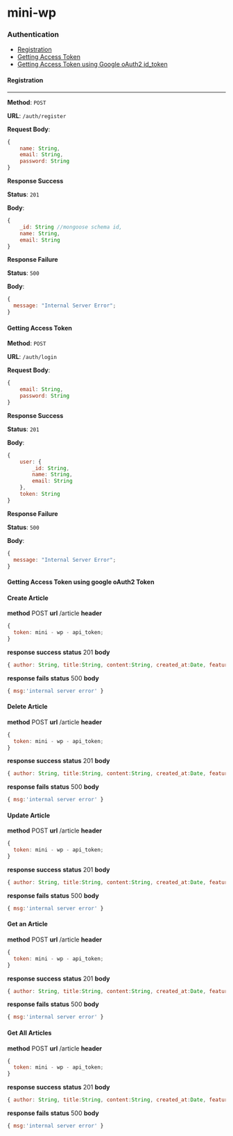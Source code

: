 # mini-wp

### Authentication

- [Registration](#registration)
- [Getting Access Token](#getting-access-token)
- [Getting Access Token using Google oAuth2 id_token ](#getting-access-token-using-google)

#### Registration

<hr>

**Method**: `POST`

**URL**: `/auth/register`

**Request Body**:

```javascript
{
    name: String,
    email: String,
    password: String
}
```

**Response Success**

**Status**: `201`

**Body**:

```javascript
{
    _id: String //mongoose schema id,
    name: String,
    email: String
}
```

**Response Failure**

**Status**: `500`

**Body**:

```javascript
{
  message: "Internal Server Error";
}
```

#### Getting Access Token

**Method**: `POST`

**URL**: `/auth/login`

**Request Body**:

```javascript
{
    email: String,
    password: String
}
```

**Response Success**

**Status**: `201`

**Body**:

```javascript
{
    user: {
        _id: String,
        name: String,
        email: String   
    },
    token: String
}
```

**Response Failure**

**Status**: `500`

**Body**:

```javascript
{
  message: "Internal Server Error";
}
```

#### Getting Access Token using google oAuth2 Token

#### Create Article

**method** POST
**url** /article
**header**

```javascript
{
  token: mini - wp - api_token;
}
```

**response success** 
**status** 201
**body** 

```javascript
{ author: String, title:String, content:String, created_at:Date, featured_image: String, tags:[String] }
```

**response fails**
**status** 500
**body** 

```javascript
{ msg:'internal server error' }
```

#### Delete Article
**method** POST
**url** /article
**header**

```javascript
{
  token: mini - wp - api_token;
}
```

**response success** 
**status** 201
**body** 

```javascript
{ author: String, title:String, content:String, created_at:Date, featured_image: String, tags:[String] }
```

**response fails**
**status** 500
**body** 

```javascript
{ msg:'internal server error' }
```

#### Update Article
**method** POST
**url** /article
**header**

```javascript
{
  token: mini - wp - api_token;
}
```

**response success** 
**status** 201
**body** 

```javascript
{ author: String, title:String, content:String, created_at:Date, featured_image: String, tags:[String] }
```

**response fails**
**status** 500
**body** 

```javascript
{ msg:'internal server error' }
```

#### Get an Article
**method** POST
**url** /article
**header**

```javascript
{
  token: mini - wp - api_token;
}
```

**response success** 
**status** 201
**body** 

```javascript
{ author: String, title:String, content:String, created_at:Date, featured_image: String, tags:[String] }
```

**response fails**
**status** 500
**body** 

```javascript
{ msg:'internal server error' }
```

#### Get All Articles
**method** POST
**url** /article
**header**

```javascript
{
  token: mini - wp - api_token;
}
```

**response success** 
**status** 201
**body** 

```javascript
{ author: String, title:String, content:String, created_at:Date, featured_image: String, tags:[String] }
```

**response fails**
**status** 500
**body** 

```javascript
{ msg:'internal server error' }
```
